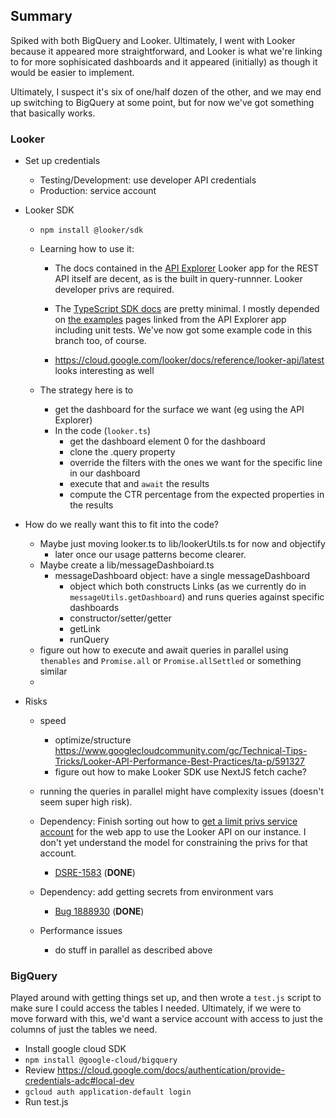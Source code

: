 ## Summary

Spiked with both BigQuery and Looker.  Ultimately, I went with Looker because it appeared more straightforward, and Looker is what we're linking to for more sophisicated dashboards and it appeared (initially) as though it would be easier to implement.

Ultimately, I suspect it's six of one/half dozen of the other, and we may end up switching to BigQuery at some point, but for now we've got something that basically works.

### Looker

* Set up credentials
  * Testing/Development: use developer API credentials
  * Production: service account

* Looker SDK
  * `npm install @looker/sdk`
  * Learning how to use it:
    * The docs contained in the [API Explorer](https://cloud.google.com/looker/docs/api-explorer) Looker app for the REST API itself are decent, as is the built in query-runnner. Looker developer privs are required.

    * The [TypeScript SDK docs](https://developers.looker.com/api/getting-started?language=typescript) are pretty minimal. I mostly depended on [the examples](https://github.com/looker-open-source/sdk-codegen/tree/main/examples) pages linked from the API Explorer app including unit tests. We've now got some example code in this branch too, of course.

    * https://cloud.google.com/looker/docs/reference/looker-api/latest looks interesting as well

  * The strategy here is to
    * get the dashboard for the surface we want (eg using the API Explorer)
    * In the code (`looker.ts`)
      * get the dashboard element 0 for the dashboard
      * clone the .query property
      * override the filters with the ones we want for the specific line in our dashboard
      * execute that and `await` the results
      * compute the CTR percentage from the expected properties in the results

* How do we really want this to fit into the code?
  * Maybe just moving looker.ts to lib/lookerUtils.ts for now and objectify
    * later once our usage patterns become clearer.
  * Maybe create a lib/messageDashboiard.ts
    * messageDashboard object: have a single messageDashboard
      * object which both constructs Links (as we currently do in `messageUtils.getDashboard`) and runs queries against specific dashboards
      * constructor/setter/getter
      * getLink
      * runQuery
  * figure out how to execute and await queries in parallel using `thenables` and `Promise.all` or `Promise.allSettled` or something similar
  *

* Risks
  * speed
    * optimize/structure https://www.googlecloudcommunity.com/gc/Technical-Tips-Tricks/Looker-API-Performance-Best-Practices/ta-p/591327
    * figure out how to make Looker SDK use NextJS fetch cache?

  * running the queries in parallel might have complexity issues (doesn't seem super high risk).
  * Dependency: Finish sorting out how to [get a limit privs service account](https://cloud.google.com/looker/docs/api-auth#authentication_with_an_sdk) for the web app to use the Looker API on our instance. I don't yet understand the model for constraining the privs for that account.
    * [DSRE-1583](https://mozilla-hub.atlassian.net/browse/DSRE-1583) (**DONE**)
  * Dependency: add getting secrets from environment vars
    * [Bug 1888930](https://bugzilla.mozilla.org/show_bug.cgi?id=1888930) (**DONE**)
  * Performance issues
    * do stuff in parallel as described above

### BigQuery

Played around with getting things set up, and then wrote a `test.js` script to make sure I could access the tables I needed.  Ultimately, if we were to move forward with this, we'd want a service account with access to just the columns of just the tables we need.

* Install google cloud SDK
* `npm install @google-cloud/bigquery`
* Review https://cloud.google.com/docs/authentication/provide-credentials-adc#local-dev
* `gcloud auth application-default login`
* Run test.js
